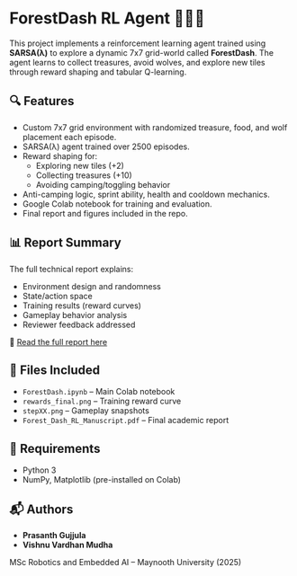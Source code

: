 # ForestDash RL Agent 🌲🏃‍♂️

This project implements a reinforcement learning agent trained using **SARSA(λ)** to explore a dynamic 7x7 grid-world called **ForestDash**. The agent learns to collect treasures, avoid wolves, and explore new tiles through reward shaping and tabular Q-learning.

## 🔍 Features

- Custom 7x7 grid environment with randomized treasure, food, and wolf placement each episode.
- SARSA(λ) agent trained over 2500 episodes.
- Reward shaping for:
  - Exploring new tiles (+2)
  - Collecting treasures (+10)
  - Avoiding camping/toggling behavior
- Anti-camping logic, sprint ability, health and cooldown mechanics.
- Google Colab notebook for training and evaluation.
- Final report and figures included in the repo.

## 📊 Report Summary

The full technical report explains:
- Environment design and randomness
- State/action space
- Training results (reward curves)
- Gameplay behavior analysis
- Reviewer feedback addressed

📄 [Read the full report here](./Forest_Dash_RL_Manuscript(1).pdf)

## 📁 Files Included

- `ForestDash.ipynb` – Main Colab notebook
- `rewards_final.png` – Training reward curve
- `stepXX.png` – Gameplay snapshots
- `Forest_Dash_RL_Manuscript.pdf` – Final academic report

## 🧠 Requirements

- Python 3
- NumPy, Matplotlib (pre-installed on Colab)


## 📬 Authors

- **Prasanth Gujjula** 
- **Vishnu Vardhan Mudha**
  
MSc Robotics and Embedded AI – Maynooth University (2025)
